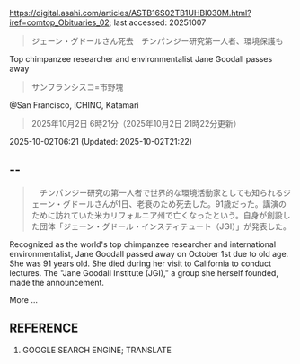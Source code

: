 https://digital.asahi.com/articles/ASTB16S02TB1UHBI030M.html?iref=comtop_Obituaries_02; last accessed: 20251007

> ジェーン・グドールさん死去　チンパンジー研究第一人者、環境保護も

Top chimpanzee researcher and environmentalist Jane Goodall passes away

> サンフランシスコ=市野塊

@San Francisco, ICHINO, Katamari

> 2025年10月2日 6時21分（2025年10月2日 21時22分更新）

2025-10-02T06:21 (Updated: 2025-10-02T21:22)

## --

>　チンパンジー研究の第一人者で世界的な環境活動家としても知られるジェーン・グドールさんが1日、老衰のため死去した。91歳だった。講演のために訪れていた米カリフォルニア州で亡くなったという。自身が創設した団体「ジェーン・グドール・インスティテュート（JGI）」が発表した。

Recognized as the world's top chimpanzee researcher and international environmentalist, Jane Goodall passed away on October 1st due to old age. She was 91 years old. She died during her visit to California to conduct lectures. The "Jane Goodall Institute (JGI)," a group she herself founded, made the announcement. 

More ...


## REFERENCE

1) GOOGLE SEARCH ENGINE; TRANSLATE